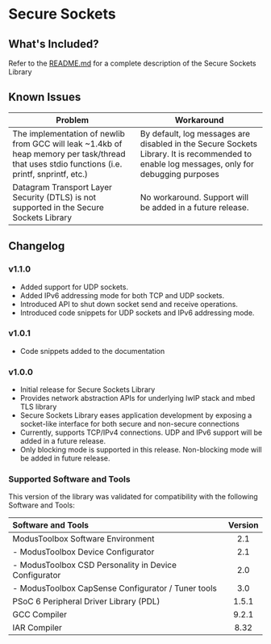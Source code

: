 # Secure Sockets

## What's Included?
Refer to the [README.md](./README.md) for a complete description of the Secure Sockets Library

## Known Issues
| Problem | Workaround |
| ------- | ---------- |
| The implementation of newlib from GCC will leak ~1.4kb of heap memory per task/thread that uses stdio functions (i.e. printf, snprintf, etc.) | By default, log messages are disabled in the Secure Sockets Library. It is recommended to enable log messages, only for debugging purposes |
| Datagram Transport Layer Security (DTLS) is not supported in the Secure Sockets Library | No workaround. Support will be added in a future release. |

## Changelog
### v1.1.0
* Added support for UDP sockets.
* Added IPv6 addressing mode for both TCP and UDP sockets.
* Introduced API to shut down socket send and receive operations.
* Introduced code snippets for UDP sockets and IPv6 addressing mode.

### v1.0.1
* Code snippets added to the documentation

### v1.0.0
* Initial release for Secure Sockets Library
* Provides network abstraction APIs for underlying lwIP stack and mbed TLS library
* Secure Sockets Library eases application development by exposing a socket-like interface for both secure and non-secure connections
* Currently, supports TCP/IPv4 connections. UDP and IPv6 support will be added in a future release.
* Only blocking mode is supported in this release. Non-blocking mode will be added in future release.

### Supported Software and Tools
This version of the library was validated for compatibility with the following Software and Tools:

| Software and Tools                                      | Version |
| :---                                                    | :----:  |
| ModusToolbox Software Environment                       | 2.1     |
| - ModusToolbox Device Configurator                      | 2.1     |
| - ModusToolbox CSD Personality in Device Configurator   | 2.0     |
| - ModusToolbox CapSense Configurator / Tuner tools      | 3.0     |
| PSoC 6 Peripheral Driver Library (PDL)                  | 1.5.1   |
| GCC Compiler                                            | 9.2.1   |
| IAR Compiler                                            | 8.32    |
